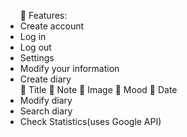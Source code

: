 <ul>
	Features:
   <li>	Create account</li>
   <li>	Log in</li>
   <li>	Log out</li>
   <li>	Settings</li>
   <li>	Modify your information</li>
   <li>Create diary</li>
    	Title
    	Note
    	Image
     Mood
    	Date
   <li>	Modify diary</li>
   <li>	Search diary</li>
   <li>	Check Statistics(uses Google API)</li>
<ul>
